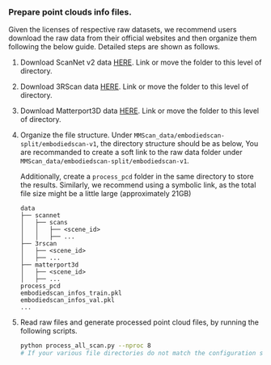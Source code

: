 ### Prepare point clouds info files.

Given the licenses of respective raw datasets, we recommend users download the raw data from their official websites and then organize them following the below guide.
Detailed steps are shown as follows.

1. Download ScanNet v2 data [HERE](https://github.com/ScanNet/ScanNet). Link or move the folder to this level of directory.

2. Download 3RScan data [HERE](https://github.com/WaldJohannaU/3RScan). Link or move the folder to this level of directory.

3. Download Matterport3D data [HERE](https://github.com/niessner/Matterport). Link or move the folder to this level of directory.



4. Organize the file structure. Under `MMScan_data/embodiedscan-split/embodiedscan-v1`, the directory structure should be as below,
You are recommanded to create a soft link to the raw data folder under `MMScan_data/embodiedscan-split/embodiedscan-v1`.

    Additionally, create a `process_pcd` folder in the same directory to store the results. Similarly, we recommend using a symbolic link, as the total file size might be a little large (approximately 21GB)

    ```
    data
    ├── scannet
    │   ├── scans
    │   │   ├── <scene_id>
    │   │   ├── ...
    ├── 3rscan
    │   ├── <scene_id>
    │   ├── ...
    ├── matterport3d
    │   ├── <scene_id>
    │   ├── ...
    process_pcd
    embodiedscan_infos_train.pkl
    embodiedscan_infos_val.pkl
    ...
    ```

5. Read raw files and generate processed point cloud files, by running the following scripts.

    ```bash
    python process_all_scan.py --nproc 8
    # If your various file directories do not match the configuration settings, define them using --
    ```

